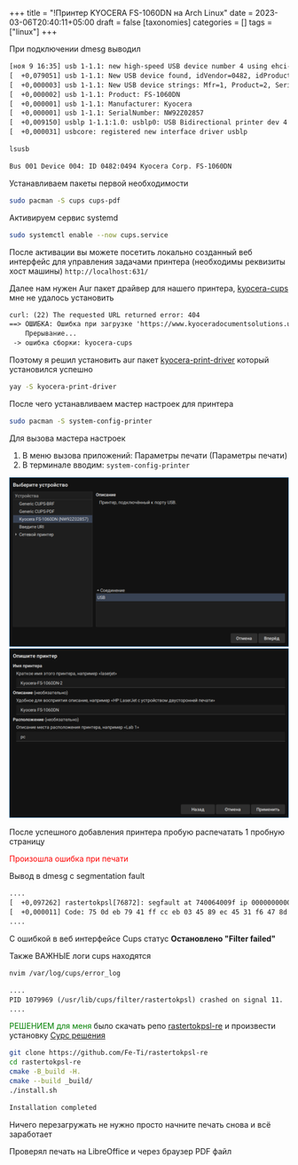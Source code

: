 +++
title = "!Принтер KYOCERA FS-1060DN на Arch Linux"
date = 2023-03-06T20:40:11+05:00
draft = false
[taxonomies]
categories = []
tags = ["linux"]
+++

При подключении dmesg выводил

```txt
[ноя 9 16:35] usb 1-1.1: new high-speed USB device number 4 using ehci-pci
[  +0,079051] usb 1-1.1: New USB device found, idVendor=0482, idProduct=0494, bcdDevice= 2.27
[  +0,000003] usb 1-1.1: New USB device strings: Mfr=1, Product=2, SerialNumber=3
[  +0,000002] usb 1-1.1: Product: FS-1060DN
[  +0,000001] usb 1-1.1: Manufacturer: Kyocera
[  +0,000001] usb 1-1.1: SerialNumber: NW92Z02857
[  +0,009150] usblp 1-1.1:1.0: usblp0: USB Bidirectional printer dev 4 if 0 alt 0 proto 2 vid 0x0482 pid 0x0494
[  +0,000031] usbcore: registered new interface driver usblp
```

```bash
lsusb
```

```txt
Bus 001 Device 004: ID 0482:0494 Kyocera Corp. FS-1060DN
```

Устанавливаем пакеты первой необходимости

```bash
sudo pacman -S cups cups-pdf
```

Активируем сервис systemd

```bash
sudo systemctl enable --now cups.service
```

После активации вы можете посетить локально созданный веб интерфейс для управления задачами принтера (необходимы реквизиты хост машины) `http://localhost:631/`

Далее нам нужен Aur пакет драйвер для нашего принтера, [kyocera-cups](https://aur.archlinux.org/packages/kyocera-cups) мне не удалось установить

```txt
curl: (22) The requested URL returned error: 404
==> ОШИБКА: Ошибка при загрузке 'https://www.kyoceradocumentsolutions.us/content/download-center-americas/us/drivers/drivers/KyoceraLinuxPackages_20220203_tar_gz.download.gz'
    Прерывание...
 -> ошибка сборки: kyocera-cups
```

Поэтому я решил установить aur пакет [kyocera-print-driver](https://aur.archlinux.org/packages/kyocera-print-driver) который установился успешно

```bash
yay -S kyocera-print-driver
```

После чего устанавливаем мастер настроек для принтера

```bash
sudo pacman -S system-config-printer
```

Для вызова мастера настроек

1. В меню вызова приложений: Параметры печати (Параметры печати)
2. В терминале вводим: `system-config-printer`

![image](/images/kyocera-fs-1060dn-archlinux/1667994357.png)
![image](/images/kyocera-fs-1060dn-archlinux/1667995429.png)

После успешного добавления принтера пробую распечатать 1 пробную страницу

<span style="color:red">Произошла ошибка при печати</span>

Вывод в dmesg с segmentation fault

```txt
....
[  +0,097262] rastertokpsl[76872]: segfault at 740064009f ip 000000000040c182 sp 00007ffeb8c77e80 error 4 in rastertokpsl[400000+30000]
[  +0,000011] Code: 75 0d eb 79 41 ff cc eb 03 45 89 ec 45 31 f6 47 8d 2c 26 b9 02 00 00 00 48 89 df 44 89 e8 99 f7 f9 41 89 c5 48 98 48 c1 e0 04 <48> 8b 74 05 00 e8 1d 91 00 00 83 f8 00 74 44 45 0f 4c e5 45 0f 4d
....
```

С ошибкой в веб интерфейсе Cups статус **Остановлено "Filter failed"**

Также ВАЖНЫЕ логи cups находятся

```bash
nvim /var/log/cups/error_log
```

```txt
....
PID 1079969 (/usr/lib/cups/filter/rastertokpsl) crashed on signal 11.
....
```

<span style="color:green">РЕШЕНИЕМ для меня</span> было скачать репо [rastertokpsl-re](https://github.com/Fe-Ti/rastertokpsl-re/) и произвести установку
[Сурс решения](https://bbs.archlinux.org/viewtopic.php?id=272961)

```bash
git clone https://github.com/Fe-Ti/rastertokpsl-re
cd rastertokpsl-re
cmake -B_build -H.
cmake --build _build/
./install.sh
```

```txt
Installation completed
```

Ничего перезагружать не нужно просто начните печать снова и всё заработает

Проверял печать на LibreOffice и через браузер PDF файл
